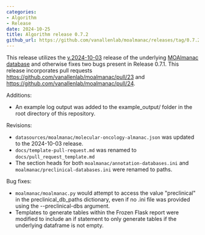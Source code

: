 ```yaml
---
categories: 
- Algorithm
- Release
date: 2024-10-25
title: Algorithm release 0.7.2
github_url: https://github.com/vanallenlab/moalmanac/releases/tag/0.7.2
---
```

This release utilizes the [v.2024-10-03](https://github.com/vanallenlab/moalmanac-db/releases) release of the underlying [MOAlmanac database](https://moalmanac.org/) and otherwise fixes two bugs present in Release 0.7.1. This release incorporates pull requests https://github.com/vanallenlab/moalmanac/pull/23 and https://github.com/vanallenlab/moalmanac/pull/24. 

Additions:
- An example log output was added to the example_output/ folder in the root directory of this repository.

Revisions:
- `datasources/moalmanac/molecular-oncology-almanac.json` was updated to the 2024-10-03 release. 
- `docs/template-pull-request.md` was renamed to `docs/pull_request_template.md`
- The section heads for both `moalmanac/annotation-databases.ini` and `moalmanac/preclinical-databases.ini` were renamed to paths.

Bug fixes:
- `moalmanac/moalmanac.py` would attempt to access the value "preclinical" in the preclinical_db_paths dictionary, even if no .ini file was provided using the --preclinical-dbs argument.
- Templates to generate tables within the Frozen Flask report were modified to include an if statement to only generate tables if the underlying dataframe is not empty.
